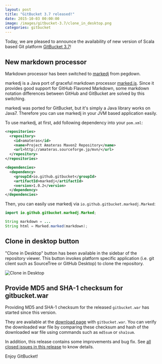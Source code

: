 ```yaml
---
layout: post
title: "GitBucket 3.7 released!"
date: 2015-10-03 00:00:00
image: /images/gitbucket-3.7/clone_in_desktop.png
categories: gitbucket
---
```


Today, we are pleased to announce the availability of new version of Scala based Git platform [GitBucket 3.7](https://github.com/gitbucket/gitbucket/releases/tag/3.7)!

## New markdown processor

Markdown processor has been switched to [markedj](https://github.com/gitbucket/markedj) from pegdown.

markedj is a Java port of graceful markdown processor [marked.js](https://github.com/chjj/marked). Since it provides good support for GitHub Flavored Markdown, some markdown notation differences between GitHub and GitBucket are solved by this switching.

markedj was ported for GitBucket, but it's simply a Java library works on Java7. Therefore you can use markedj in your JVM based application easily.

To use markedj, at first, add following dependency into your `pom.xml`:

```xml
<repositories>
  <repository>
    <id>amateras</id>
	<name>Project Amateras Maven2 Repository</name>
	<url>http://amateras.sourceforge.jp/mvn/</url>
  </repository>
</repositories>

<dependencies>
  <dependency>
    <groupId>io.github.gitbucket</groupId>
	<artifactId>markedj</artifactId>
	<version>1.0.2</version>
  </dependency>
</dependencies>
```

Then, you can easily use markedj via `io.github.gitbucket.markedj.Marked`:

```java
import io.github.gitbucket.markedj.Marked;

String markdown = ...
String html = Marked.marked(markdown);
```

## Clone in desktop button

"Clone in Desktop" button has been available in the sidebar of the repository viewer. This button invokes platform specific application (i.e. git client such as SourceTree or GitHub Desktop) to clone the repository.

![Clone in Desktop]({{site.baseurl}}/images/gitbucket-3.7/clone_in_desktop.png)

## Provide MD5 and SHA-1 checksum for gitbucket.war

Providing MD5 and SHA-1 checksum for the released `gitbucket.war` has started since this version.

They are available at the [download page](https://github.com/gitbucket/gitbucket/releases/tag/3.7) with `gitbucket.war`. You can verify the downloaded war file by comparing these checksum and hash of the downloaded war file using commands such as `md5sum` or `sha1sum`.

In addition, this release contains some improvements and bug fix. See [all closed issues in this release](https://github.com/gitbucket/gitbucket/issues?q=is%3Aclosed+milestone%3A3.7) to know details.

Enjoy GitBucket!
